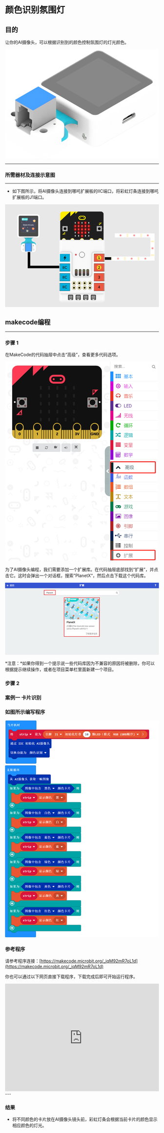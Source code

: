 # 颜色识别氛围灯

## 目的
让你的AI摄像头，可以根据识别到的颜色控制氛围灯的灯光颜色。

![](./images/05035_01.png)


---

### 所需器材及连接示意图
---

- 如下图所示，将AI摄像头连接到哪吒扩展板的IIC端口，将彩虹灯条连接到哪吒扩展板的J1端口。


![](./images/05035_02_03.png)



## makecode编程
---

### 步骤 1
在MakeCode的代码抽屉中点击“高级”，查看更多代码选项。

![](./images/05001_04.png)

为了AI摄像头编程，我们需要添加一个扩展库。在代码抽屉底部找到“扩展”，并点击它。这时会弹出一个对话框，搜索”PlanetX“，然后点击下载这个代码库。

![](./images/05001_05.png)

*注意：*如果你得到一个提示说一些代码库因为不兼容的原因将被删除，你可以根据提示继续操作，或者在项目菜单栏里面新建一个项目。
### 步骤 2

### 案例一 卡片识别

### 如图所示编写程序

![](./images/05035_02_06.png)


### 参考程序
请参考程序连接：[https://makecode.microbit.org/_iqM92mR7oL1d](https://makecode.microbit.org/_iqM92mR7oL1d)

你也可以通过以下网页直接下载程序，下载完成后即可开始运行程序。

<div style="position:relative;height:0;padding-bottom:70%;overflow:hidden;"><iframe style="position:absolute;top:0;left:0;width:100%;height:100%;" src="https://makecode.microbit.org/#pub:_iqM92mR7oL1d" frameborder="0" sandbox="allow-popups allow-forms allow-scripts allow-same-origin"></iframe></div>  
---

### 结果
- 将不同颜色的卡片放在AI摄像头镜头前，彩虹灯条会根据当前卡片的颜色显示相应颜色的灯光。

